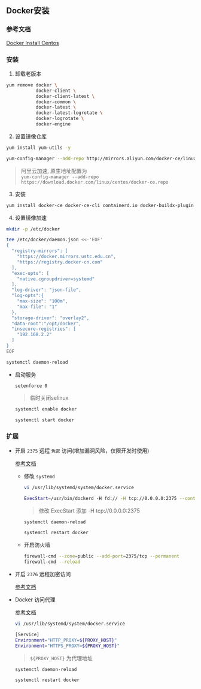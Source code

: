 ## Docker安装

### 参考文档

[Docker Install Centos](https://docs.docker.com/engine/install/centos/)

### 安装

1. 卸载老版本

  ```sh
  yum remove docker \
             docker-client \
             docker-client-latest \
             docker-common \
             docker-latest \
             docker-latest-logrotate \
             docker-logrotate \
             docker-engine
  ```

2. 设置镜像仓库

  ```sh
  yum install yum-utils -y
  ```

  ```sh
  yum-config-manager --add-repo http://mirrors.aliyun.com/docker-ce/linux/centos/docker-ce.repo
  ```
  > 阿里云加速, 原生地址配置为 <br/> `yum-config-manager --add-repo https://download.docker.com/linux/centos/docker-ce.repo`

3. 安装

  ```sh
  yum install docker-ce docker-ce-cli containerd.io docker-buildx-plugin docker-compose-plugin -y
  ```

4. 设置镜像加速

  ```sh
  mkdir -p /etc/docker
  ```

  ```sh
  tee /etc/docker/daemon.json <<-'EOF'
  {
    "registry-mirrors": [
      "https://docker.mirrors.ustc.edu.cn",
      "https://registry.docker-cn.com"
    ],
    "exec-opts": [
      "native.cgroupdriver=systemd"
    ],
    "log-driver": "json-file",
    "log-opts":{
      "max-size": "100m",
      "max-file": "1"
    },
    "storage-driver": "overlay2",
    "data-root":"/opt/docker",
    "insecure-registries": [
      "192.168.2.2"
    ]
  }
  EOF
  ```

  ```sh
  systemctl daemon-reload
  ```

- 启动服务

  ```
  setenforce 0
  ```
  > 临时关闭selinux

  ```sh
  systemctl enable docker
  ```

  ```sh
  systemctl start docker
  ```

### 扩展

- 开启 `2375` 远程 `免密` 访问(增加漏洞风险，仅限开发时使用)
  
  [参考文档](https://docs.docker.com/engine/install/linux-postinstall/#configuring-remote-access-with-systemd-unit-file)

  - 修改 `systemd`
    
    ```sh
    vi /usr/lib/systemd/system/docker.service
    ```
    
    ```sh
    ExecStart=/usr/bin/dockerd -H fd:// -H tcp://0.0.0.0:2375 --containerd=/run/containerd/containerd.sock
    ```
    > 修改 ExecStart 添加 -H tcp://0.0.0.0:2375
    
    ```sh
    systemctl daemon-reload
    ```
    
    ```sh
    systemctl restart docker
    ```
    
  - 开启防火墙
    ```sh
    firewall-cmd --zone=public --add-port=2375/tcp --permanent
    firewall-cmd --reload
    ```

- 开启 `2376` 远程加密访问

  [参考文档](https://docs.docker.com/engine/security/protect-access/#use-tls-https-to-protect-the-docker-daemon-socket)

- Docker 访问代理

  [参考文档](https://docs.docker.com/config/daemon/systemd/#httphttps-proxy)

  ```sh
  vi /usr/lib/systemd/system/docker.service
  ```

  ```sh
  [Service]
  Environment="HTTP_PROXY=${PROXY_HOST}"
  Environment="HTTPS_PROXY=${PROXY_HOST}"
  ```
  > `${PROXY_HOST}` 为代理地址

  ```sh
  systemctl daemon-reload
  ```

  ```sh
  systemctl restart docker
  ```
